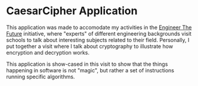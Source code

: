 # CaesarCipher Application
This application was made to accomodate my activities in the [Engineer The Future](https://engineerthefuture.dk/) initiative, where "experts" of different engineering backgrounds
visit schools to talk about interesting subjects related to their field. Personally, I put together a visit where I talk about cryptography to illustrate how encryption and decryption works.

This application is show-cased in this visit to show that the things happening in software is not "magic", but rather a set of instructions running specific algorithms.
